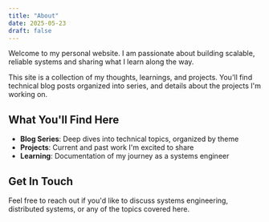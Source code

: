 ```yaml
---
title: "About"
date: 2025-05-23
draft: false
---
```


Welcome to my personal website. I am passionate about building scalable, reliable systems and sharing what I learn along the way.

This site is a collection of my thoughts, learnings, and projects. You'll find technical blog posts organized into series, and details about the projects I'm working on.

## What You'll Find Here

- **Blog Series**: Deep dives into technical topics, organized by theme
- **Projects**: Current and past work I'm excited to share
- **Learning**: Documentation of my journey as a systems engineer

## Get In Touch

Feel free to reach out if you'd like to discuss systems engineering, distributed systems, or any of the topics covered here. 